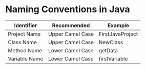 # Naming Conventions in Java

| Identifier    | Recommended      | Example          |
|---------------|------------------|------------------|
| Project Name  | Upper Camel Case | FirstJavaProject |
| Class Name    | Upper Camel Case | NewClass         |
| Method Name   | Lower Camel Case | getData          |
| Variable Name | Lower Camel Case | firstVariable    |